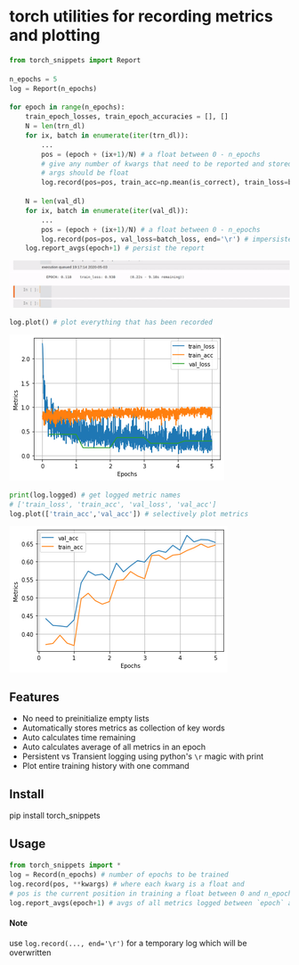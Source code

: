 # torch utilities for recording metrics and plotting
```python
from torch_snippets import Report

n_epochs = 5
log = Report(n_epochs)

for epoch in range(n_epochs):
    train_epoch_losses, train_epoch_accuracies = [], []
    N = len(trn_dl)
    for ix, batch in enumerate(iter(trn_dl)):
        ...
        pos = (epoch + (ix+1)/N) # a float between 0 - n_epochs
        # give any number of kwargs that need to be reported and stored.
        # args should be float
        log.record(pos=pos, train_acc=np.mean(is_correct), train_loss=batch_loss, end='\r') # impersistent log

    N = len(val_dl)
    for ix, batch in enumerate(iter(val_dl)):
        ...
        pos = (epoch + (ix+1)/N) # a float between 0 - n_epochs
        log.record(pos=pos, val_loss=batch_loss, end='\r') # impersistent log
    log.report_avgs(epoch+1) # persist the report

```

![](assets/demo.gif)

```python
log.plot() # plot everything that has been recorded
```
![](assets/avgs.png)

```python
print(log.logged) # get logged metric names
# ['train_loss', 'train_acc', 'val_loss', 'val_acc']
log.plot(['train_acc','val_acc']) # selectively plot metrics
```
![](assets/avgs1.png)

## Features
* No need to preinitialize empty lists
* Automatically stores metrics as collection of key words
* Auto calculates time remaining
* Auto calculates average of all metrics in an epoch
* Persistent vs Transient logging using python's `\r` magic with print
* Plot entire training history with one command

## Install
pip install torch_snippets

## Usage
```python
from torch_snippets import *
log = Record(n_epochs) # number of epochs to be trained
log.record(pos, **kwargs) # where each kwarg is a float and 
# pos is the current position in training a float between 0 and n_epochs
log.report_avgs(epoch+1) # avgs of all metrics logged between `epoch` and `epoch+1`
```
#### Note
use `log.record(..., end='\r')` for a temporary log which will be overwritten
